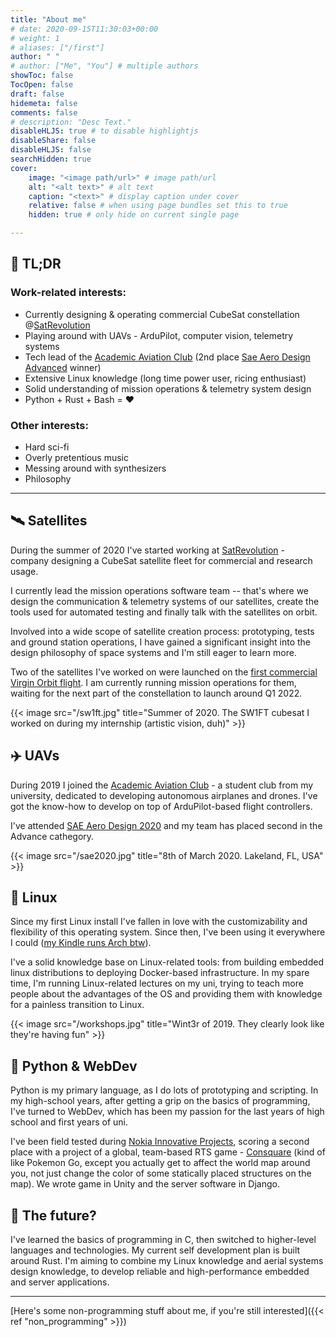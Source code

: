 ```yaml
---
title: "About me"
# date: 2020-09-15T11:30:03+00:00
# weight: 1
# aliases: ["/first"]
author: " "
# author: ["Me", "You"] # multiple authors
showToc: false
TocOpen: false
draft: false
hidemeta: false
comments: false
# description: "Desc Text."
disableHLJS: true # to disable highlightjs
disableShare: false
disableHLJS: false
searchHidden: true
cover:
    image: "<image path/url>" # image path/url
    alt: "<alt text>" # alt text
    caption: "<text>" # display caption under cover
    relative: false # when using page bundles set this to true
    hidden: true # only hide on current single page

---
```


## 📖 TL;DR

### Work-related interests:

- Currently designing & operating commercial CubeSat constellation @[SatRevolution](https://satrevolution.com/)
- Playing around with UAVs - ArduPilot, computer vision, telemetry systems
- Tech lead of the [Academic Aviation Club](http://akl.pwr.edu.pl) (2nd place [Sae Aero Design Advanced](https://www.saeaerodesign.com/) winner)
- Extensive Linux knowledge (long time power user, ricing enthusiast)
- Solid understanding of mission operations & telemetry system design
- Python + Rust + Bash = ❤️

### Other interests:

- Hard sci-fi
- Overly pretentious music
- Messing around with synthesizers
- Philosophy

---

## 🛰️ Satellites

During the summer of 2020 I've started working at [SatRevolution](https://satrevolution.com/) - company
designing a CubeSat satellite fleet for commercial and research usage.

I currently lead the mission operations software team -- that's where we design
the communication & telemetry systems of our satellites, create the tools used for automated
testing and finally talk with the satellites on orbit.

Involved into a wide scope of satellite creation process: prototyping, tests and ground station operations,
I have gained a significant insight into the design philosophy of space systems and I'm still eager to learn more.

Two of the satellites I've worked on were launched on the [first commercial Virgin Orbit flight](https://virginorbit.com/the-latest/virgin-orbit-selected-to-launch-satrevolutions-constellation-of-constellations/). I am currently running mission operations for them,
waiting for the next part of the constellation to launch around Q1 2022.

{{< image src="/sw1ft.jpg" title="Summer of 2020. The SW1FT cubesat I worked on during my internship (artistic vision, duh)" >}}


## ✈️ UAVs

During 2019 I joined the [Academic Aviation Club](http://akl.pwr.edu.pl) - a student club from my university,
dedicated to developing autonomous airplanes and drones. I've got the know-how to develop on top of ArduPilot-based flight controllers.

I've attended [SAE Aero Design 2020](https://www.saeaerodesign.com/) and my team has placed second in the Advance cathegory.

{{< image src="/sae2020.jpg" title="8th of March 2020. Lakeland, FL, USA" >}}

## 🐧 Linux

Since my first Linux install I've fallen in love with the customizability and
flexibility of this operating system. Since then, I've been using it everywhere
I could ([my Kindle runs Arch btw](https://github.com/Wint3rmute/arch-linux-on-kindle)).

I've a solid knowledge base on Linux-related tools: from building embedded linux distributions to deploying Docker-based infrastructure.
In my spare time, I'm running Linux-related lectures on my uni, trying to teach more people
about the advantages of the OS and providing them with knowledge for a painless transition to Linux.

{{< image src="/workshops.jpg" title="Wint3r of 2019. They clearly look like they're having fun" >}}

## 🐍 Python & WebDev

Python is my primary language, as I do lots of prototyping and scripting. In my high-school years,
after getting a grip on the basics of programming, I've turned to WebDev, which has been my passion
for the last years of high school and first years of uni.

I've been field tested during [Nokia Innovative Projects](https://github.com/nokia-wroclaw/innovativeprojects),
scoring a second place with a project of a global, team-based RTS game - [Consquare](https://marekchoinski.com/consquare/)
(kind of like Pokemon Go, except you actually get to affect the world map around you, not just change the color of some
statically placed structures on the map). We wrote game in
Unity and the server software in Django.

## 🌌 The future?

I've learned the basics of programming in C, then switched to higher-level languages and technologies.
My current self development plan is built around Rust. I'm aiming to combine
my Linux knowledge and aerial systems design knowledge,
to develop reliable and high-performance embedded and server applications.

---

[Here's some non-programming stuff about me, if you're still interested]({{< ref "non_programming" >}})
